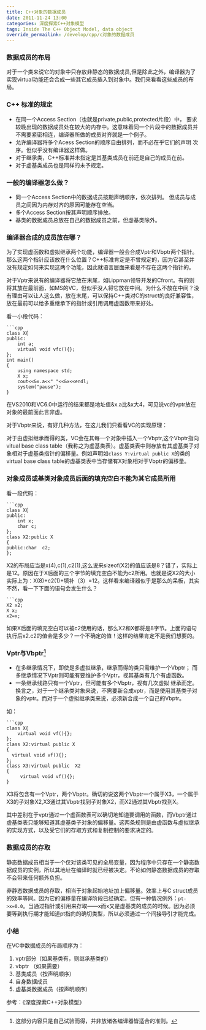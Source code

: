```yaml
---
title: C++对象的数据成员
date: 2011-11-24 13:00
categories: 深度探索C++对象模型
tags: Inside The C++ Object Model, data object
override_permailink: /develop/cpp/c对象的数据成员
---
```


### 数据成员的布局

对于一个类来说它的对象中只存放非静态的数据成员,但是除此之外，编译器为了实现virtual功能还会合成一些其它成员插入到对象中。我们来看看这些成员的布局。

### C++ 标准的规定

-   在同一个Access Section（也就是private,public,protected片段）中，
    要求较晚出现的数据成员处在较大的内存中。这意味着同一个片段中的数据成员并不需要紧密相连，编译器所做的成员对齐就是一个例子。
-   允许编译器将多个Acess Section的顺序自由排列，而不必在乎它们的声明
    次序。但似乎没有编译器这样做。
-   对于继承类，C++标准并未指定是其基类成员在前还是自己的成员在前。
-   对于虚基类成员也是同样的未予规定。

### 一般的编译器怎么做？

-   同一个Access Section中的数据成员按期声明顺序，依次排列。
    但成员与成员之间因为内存对齐的原因可能存在空当。
-   多个Access Section按其声明顺序排放。
-   基类的数据成员总放在自己的数据成员之前，但虚基类除外。

### 编译器合成的成员放在哪？

为了实现虚函数和虚拟继承两个功能，编译器一般会合成Vptr和Vbptr两个指针。那么这两个指针应该放在什么位置？C++标准肯定是不曾规定的，因为它甚至并没有规定如何来实现这两个功能，因此就语言层面来看是不存在这两个指针的。

对于Vptr来说有的编译器将它放在末尾，如Lippman领导开发的Cfront。有的则将其放在最前面，如MS的VC，但似乎没人将它放在中间。为什么不放在中间？没有理由可以让人这么做，放在末尾，可以保持C++类对C的struct的良好兼容性，放在最前可以给多重继承下的指针或引用调用虚函数带来好处。

看一小段代码：

    ```cpp
    class X{
    public:
        int a;
        virtual void vfc(){};
    };
    int main()
    {
        using namespace std;
        X x;
        cout<<&x.a<<" "<<&x<<endl;
        system("pause");
    }

在VS2010和VC6.0中运行的结果都是地址值&x.a比&x大4，可见说vc的vptr放在对象的最前面此言非虚。

对于Vbptr来说，有好几种方法，在这儿我们只看看VC的实现原理：

对于由虚拟继承而得的类，VC会在其每一个对象中插入一个Vbptr,这个Vbptr指向vitual base class table（我称之为虚基类表）。虚基类表中则存放有其虚基类子对象相对于虚基类指针的偏移量。例如声明如`class Y:virtual public X`的类的virtual base class table的虚基类表中当存储有X对象相对于Vbptr的偏移量。

### 对象成员或基类对象成员后面的填充空白不能为其它成员所用

看一段代码：

    ```cpp
    class X{
    public:
        int x;
        char c;
    };
    class X2:public X
    {
    public:char  c2;
    };

X2的布局应当是x(4),c(1),c2(1),这么说来sizeof(X2)的值应该是8？错了，实际上是12。原因在于X后面的三个字节的填充空白不能为c2所用。也就是说X2的大小实际上为：X(8)+c2(1)+填补（3）=12。这样看来编译器似乎是那么的呆板，其实不然，看一下下面的语句会发生什么？

    ```cpp
    X2 x2;
    X x;
    x2=x;

如果X后面的填充空白可以被c2使用的话，那么X2和X都将是8字节。上面的语句执行后x2.c2的值会是多少？一个不确定的值！这样的结果肯定不是我们想要的。

### Vptr与Vbptr[^注1]

-   在多继承情况下，即使是多虚拟继承，继承而得的类只需维护一个Vbptr；
    而多继承情况下Vptr则可能有要维护多个Vptr，视其基类有几个有虚函数。
-   一条继承线路只有一个Vptr，但可能有多个Vbptr，视有几次虚拟
    继承而定。换言之，对于一个继承类对象来说，不需要新合成vptr，而是使用其基类子对象的vptr。而对于一个虚拟继承类来说，必须新合成一个自己的Vbptr。

如：

    ```cpp
    class X{
        virtual void vf(){};
    };
    class X2:virtual public X
    {
      virtual void vf(){};
    };
    class X3:virtual public  X2
    {
         virtual void vf(){};
    }

X3将包含有一个Vptr，两个Vbptr。确切的说这两个Vbptr一个属于X3，一个属于X3的子对象X2,X3通过其Vbptr找到子对象X2，而X2通过其Vbptr找到X。

其中差别在于vptr通过一个虚函数表可以确切地知道要调用的函数，而Vbptr通过虚基类表只能够知道其虚基类子对象的偏移量。这两条规则是由虚函数与虚拟继承的实现方式，以及受它们的存取方式和复制控制的要求决定的。

### 数据成员的存取

静态数据成员相当于一个仅对该类可见的全局变量，因为程序中只存在一个静态数据成员的实例，所以其地址在编译时就已经被决定。不论如何静态数据成员的存取不会带来任何额外负担。

非静态数据成员的存取，相当于对象起始地址加上偏移量。效率上与C struct成员的效率等同。因为它的偏移量在编译阶段已经确定。但有一种情况例外：`pt->x=0.0`。当通过指针或引用来存取——x而x又是虚基类的成员的时候。因为必须要等到执行期才能知道pt指向的确切类型，所以必须通过一个间接导引才能完成。

### 小结

在VC中数据成员的布局顺序为：

1.  vptr部分（如果基类有，则继承基类的）
2.  vbptr （如果需要）
3.  基类成员（按声明顺序）
4.  自身数据成员
5.  虚基类数据成员（按声明顺序）

参考：《深度探索C++对象模型》

[^注1]: 这部分内容只是自己试验而得，并非放诸各编译器皆适合的准则。